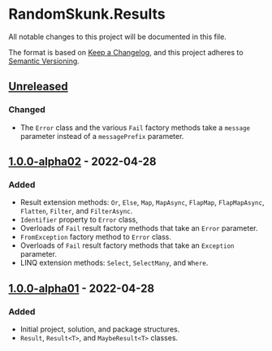 # RandomSkunk.Results

All notable changes to this project will be documented in this file.

The format is based on [Keep a Changelog],
and this project adheres to [Semantic Versioning].

## [Unreleased]

### Changed

- The `Error` class and the various `Fail` factory methods take a `message` parameter instead of a `messagePrefix` parameter.

## [1.0.0-alpha02] - 2022-04-28

### Added

- Result extension methods: `Or`, `Else`, `Map`, `MapAsync`, `FlapMap`, `FlapMapAsync`, `Flatten`, `Filter`, and `FilterAsync`.
- `Identifier` property to `Error` class,
- Overloads of `Fail` result factory methods that take an `Error` parameter.
- `FromException` factory method to `Error` class.
- Overloads of `Fail` result factory methods that take an `Exception` parameter.
- LINQ extension methods: `Select`, `SelectMany`, and `Where`.

## [1.0.0-alpha01] - 2022-04-28

### Added

- Initial project, solution, and package structures.
- `Result`, `Result<T>`, and `MaybeResult<T>` classes.

[Keep a Changelog]: https://keepachangelog.com/en/1.0.0/
[Semantic Versioning]: https://semver.org/spec/v2.0.0.html
[1.0.0-alpha02]: https://github.com/bfriesen/RandomSkunk.Results/compare/v1.0.0-alpha01...v1.0.0-alpha02
[1.0.0-alpha01]: https://github.com/bfriesen/RandomSkunk.Results/compare/v0.0.0...v1.0.0-alpha01
[Unreleased]: https://github.com/bfriesen/RandomSkunk.Results/compare/v1.0.0-alpha01...HEAD
